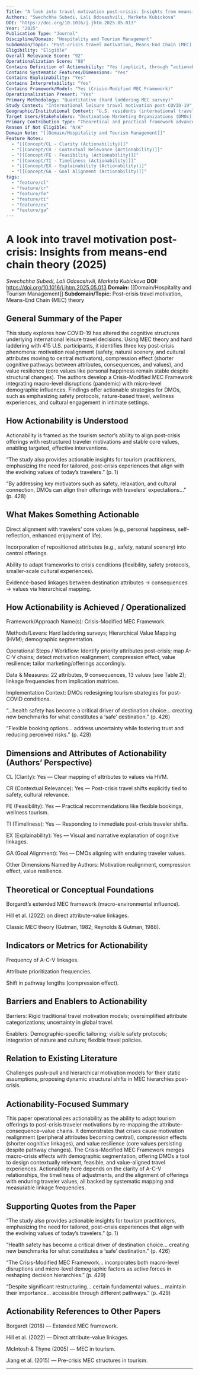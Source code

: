 ```yaml
---
Title: "A look into travel motivation post-crisis: Insights from means-end chain theory"
Authors: "Swechchha Subedi, Lali Odosashvili, Marketa Kubickova"
DOI: "https://doi.org/10.1016/j.jhtm.2025.05.013"
Year: "2025"
Publication Type: "Journal"
Discipline/Domain: "Hospitality and Tourism Management"
Subdomain/Topic: "Post-crisis travel motivation, Means-End Chain (MEC) theory"
Eligibility: "Eligible"
Overall Relevance Score: "92"
Operationalization Score: "88"
Contains Definition of Actionability: "Yes (implicit, through “actionable insights for tourism practitioners” and conditions for effective tourism offerings)"
Contains Systematic Features/Dimensions: "Yes"
Contains Explainability: "Yes"
Contains Interpretability: "Yes"
Contains Framework/Model: "Yes (Crisis-Modified MEC Framework)"
Operationalization Present: "Yes"
Primary Methodology: "Quantitative (hard laddering MEC survey)"
Study Context: "International leisure travel motivation post-COVID-19"
Geographic/Institutional Context: "U.S. residents (international travel context)"
Target Users/Stakeholders: "Destination Marketing Organizations (DMOs), tourism practitioners, policy makers"
Primary Contribution Type: "Theoretical and practical framework advancement"
Reason if Not Eligible: "N/A"
Domain Note: "[[Domain/Hospitality and Tourism Management]]"
Feature Notes:
  - "[[Concept/CL - Clarity (Actionability)]]"
  - "[[Concept/CR - Contextual Relevance (Actionability)]]"
  - "[[Concept/FE - Feasibility (Actionability)]]"
  - "[[Concept/TI - Timeliness (Actionability)]]"
  - "[[Concept/EX - Explainability (Actionability)]]"
  - "[[Concept/GA - Goal Alignment (Actionability)]]"
tags:
  - "feature/cl"
  - "feature/cr"
  - "feature/fe"
  - "feature/ti"
  - "feature/ex"
  - "feature/ga"
---
```

# A look into travel motivation post-crisis: Insights from means-end chain theory (2025)
*Swechchha Subedi, Lali Odosashvili, Marketa Kubickova*
**DOI:** https://doi.org/10.1016/j.jhtm.2025.05.013
**Domain:** [[Domain/Hospitality and Tourism Management]]
**Subdomain/Topic:** Post-crisis travel motivation, Means-End Chain (MEC) theory

## General Summary of the Paper
This study explores how COVID-19 has altered the cognitive structures underlying international leisure travel decisions. Using MEC theory and hard laddering with 415 U.S. participants, it identifies three key post-crisis phenomena: motivation realignment (safety, natural scenery, and cultural attributes moving to central motivators), compression effect (shorter cognitive pathways between attributes, consequences, and values), and value resilience (core values like personal happiness remain stable despite structural changes). The authors develop a Crisis-Modified MEC Framework integrating macro-level disruptions (pandemic) with micro-level demographic influences. Findings offer actionable strategies for DMOs, such as emphasizing safety protocols, nature-based travel, wellness experiences, and cultural engagement in intimate settings.

## How Actionability is Understood
Actionability is framed as the tourism sector’s ability to align post-crisis offerings with restructured traveler motivations and stable core values, enabling targeted, effective interventions.  

  
“The study also provides actionable insights for tourism practitioners, emphasizing the need for tailored, post-crisis experiences that align with the evolving values of today’s travelers.” (p. 1)  

  
“By addressing key motivators such as safety, relaxation, and cultural connection, DMOs can align their offerings with travelers’ expectations…” (p. 428)

## What Makes Something Actionable
Direct alignment with travelers’ core values (e.g., personal happiness, self-reflection, enhanced enjoyment of life).

Incorporation of repositioned attributes (e.g., safety, natural scenery) into central offerings.

Ability to adapt frameworks to crisis conditions (flexibility, safety protocols, smaller-scale cultural experiences).

Evidence-based linkages between destination attributes → consequences → values via hierarchical mapping.

## How Actionability is Achieved / Operationalized
Framework/Approach Name(s): Crisis-Modified MEC Framework.

Methods/Levers: Hard laddering surveys; Hierarchical Value Mapping (HVM); demographic segmentation.

Operational Steps / Workflow: Identify priority attributes post-crisis; map A-C-V chains; detect motivation realignment, compression effect, value resilience; tailor marketing/offerings accordingly.

Data &amp; Measures: 22 attributes, 9 consequences, 13 values (see Table 2); linkage frequencies from implication matrices.

Implementation Context: DMOs redesigning tourism strategies for post-COVID conditions.

  
“…health safety has become a critical driver of destination choice… creating new benchmarks for what constitutes a ‘safe’ destination.” (p. 426)  

  
“Flexible booking options… address uncertainty while fostering trust and reducing perceived risks.” (p. 428)

## Dimensions and Attributes of Actionability (Authors’ Perspective)
CL (Clarity): Yes — Clear mapping of attributes to values via HVM.

CR (Contextual Relevance): Yes — Post-crisis travel shifts explicitly tied to safety, cultural relevance.

FE (Feasibility): Yes — Practical recommendations like flexible bookings, wellness tourism.

TI (Timeliness): Yes — Responding to immediate post-crisis traveler shifts.

EX (Explainability): Yes — Visual and narrative explanation of cognitive linkages.

GA (Goal Alignment): Yes — DMOs aligning with enduring traveler values.

Other Dimensions Named by Authors: Motivation realignment, compression effect, value resilience.

## Theoretical or Conceptual Foundations
Borgardt’s extended MEC framework (macro-environmental influence).

Hill et al. (2022) on direct attribute-value linkages.

Classic MEC theory (Gutman, 1982; Reynolds &amp; Gutman, 1988).

## Indicators or Metrics for Actionability
Frequency of A-C-V linkages.

Attribute prioritization frequencies.

Shift in pathway lengths (compression effect).

## Barriers and Enablers to Actionability
Barriers: Rigid traditional travel motivation models; oversimplified attribute categorizations; uncertainty in global travel.

Enablers: Demographic-specific tailoring; visible safety protocols; integration of nature and culture; flexible travel policies.

## Relation to Existing Literature
Challenges push-pull and hierarchical motivation models for their static assumptions, proposing dynamic structural shifts in MEC hierarchies post-crisis.

## Actionability-Focused Summary
This paper operationalizes actionability as the ability to adapt tourism offerings to post-crisis traveler motivations by re-mapping the attribute–consequence–value chains. It demonstrates that crises cause motivation realignment (peripheral attributes becoming central), compression effects (shorter cognitive linkages), and value resilience (core values persisting despite pathway changes). The Crisis-Modified MEC Framework merges macro-crisis effects with demographic segmentation, offering DMOs a tool to design contextually relevant, feasible, and value-aligned travel experiences. Actionability here depends on the clarity of A-C-V relationships, the timeliness of adjustments, and the alignment of offerings with enduring traveler values, all backed by systematic mapping and measurable linkage frequencies.

## Supporting Quotes from the Paper
“The study also provides actionable insights for tourism practitioners, emphasizing the need for tailored, post-crisis experiences that align with the evolving values of today’s travelers.” (p. 1)  

“Health safety has become a critical driver of destination choice… creating new benchmarks for what constitutes a ‘safe’ destination.” (p. 426)  

“The Crisis-Modified MEC Framework… incorporates both macro-level disruptions and micro-level demographic factors as active forces in reshaping decision hierarchies.” (p. 429)  

“Despite significant restructuring… certain fundamental values… maintain their importance… accessible through different pathways.” (p. 429)

## Actionability References to Other Papers
Borgardt (2018) — Extended MEC framework.

Hill et al. (2022) — Direct attribute-value linkages.

McIntosh &amp; Thyne (2005) — MEC in tourism.

Jiang et al. (2015) — Pre-crisis MEC structures in tourism.

---
